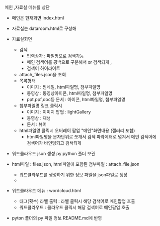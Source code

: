 메인 ,자료실 메뉴를 상단
- 메인은 현재화면 index.html
- 자료실는 dataroom.html로 구성해 
- 자료실화면
  - 검색 
     - 입력상자 : 파일명으로 검색가능
     - 메인 검색어를 공백으로 구분해서 or 검색되게 ,
     - 검색어 하이라이트
  - attach_files.json을 조회
  - 목록형태
    - 이미지 : 썸네일, html파일명, 첨부파일명
    - 동영상 : 동영상아이콘, html파일명, 첨부파일명
    - ppt,ppf,doc등 문서 : 아이콘, html파일명, 첨부파일명
  - 첨부파일명 링크 클릭시
    - 이미지 : 이미지 팝업 : lightGallery
    - 동영상 : 재생
    - 문서 : 뷰어
  - html파일명 클릭시  오버레이 팝업 "메인"화면내용 (갤러리 포함)
    -  html파일명을 문자단위로 쪼개서 검색 파라메터로 넘겨서 메인 검색어에
  검색어가 바인딩되고 검색되게
- 워드클라우드 json 생성 py python 폴더 보관
- html파일 : files.json, html파일에 포함된 첨부파일 : attach_file.json 
  - 워드클라우드를 생성하기 위한 정보 파일을 json파일로 생성
  - 
- 워드클라우드 메뉴 : wordcloud.html
  - 태그(횟수) 라벨 출력 : 라벨 클릭시 해당 검색어로 메인팝업 호출
  - 워드클라우드 : 클라우드 클릭시 해당 검색어로 메인팝업 호출

- pyton 폴더의 py 파일 정보 README.md에 반영



